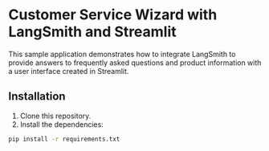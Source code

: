 # Customer Service Wizard with LangSmith and Streamlit

This sample application demonstrates how to integrate LangSmith to provide answers to frequently asked questions and product information with a user interface created in Streamlit.

## Installation

1. Clone this repository.
2. Install the dependencies:

````bash
pip install -r requirements.txt
